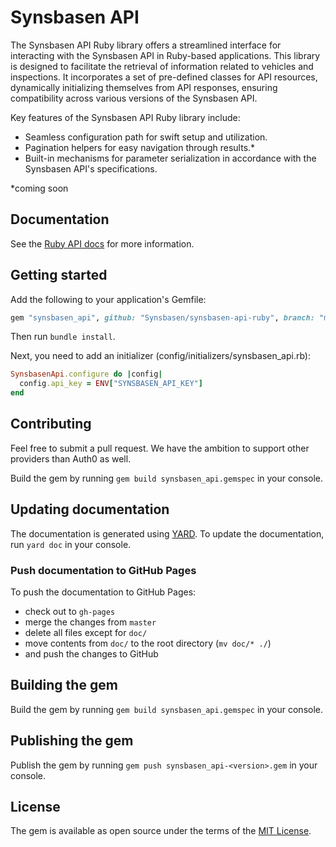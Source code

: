 # Synsbasen API
The Synsbasen API Ruby library offers a streamlined interface for interacting with the Synsbasen API in Ruby-based applications. This library is designed to facilitate the retrieval of information related to vehicles and inspections. It incorporates a set of pre-defined classes for API resources, dynamically initializing themselves from API responses, ensuring compatibility across various versions of the Synsbasen API.

Key features of the Synsbasen API Ruby library include:
- Seamless configuration path for swift setup and utilization.
- Pagination helpers for easy navigation through results.*
- Built-in mechanisms for parameter serialization in accordance with the Synsbasen API's specifications.

*coming soon

## Documentation
See the [Ruby API docs](https://synsbasen.github.io/synsbasen-api-ruby/) for more information.

## Getting started
Add the following to your application's Gemfile:

```ruby
gem "synsbasen_api", github: "Synsbasen/synsbasen-api-ruby", branch: "master"
```

Then run `bundle install`.

Next, you need to add an initializer (config/initializers/synsbasen_api.rb):

```ruby
SynsbasenApi.configure do |config|
  config.api_key = ENV["SYNSBASEN_API_KEY"]
end
```

## Contributing
Feel free to submit a pull request. We have the ambition to support other providers than Auth0 as well.

Build the gem by running `gem build synsbasen_api.gemspec` in your console.

## Updating documentation
The documentation is generated using [YARD](https://yardoc.org/). To update the documentation, run `yard doc` in your console.

### Push documentation to GitHub Pages
To push the documentation to GitHub Pages:
* check out to `gh-pages`
* merge the changes from `master`
* delete all files except for `doc/`
* move contents from `doc/` to the root directory (`mv doc/* ./`)
* and push the changes to GitHub

## Building the gem
Build the gem by running `gem build synsbasen_api.gemspec` in your console.

## Publishing the gem
Publish the gem by running `gem push synsbasen_api-<version>.gem` in your console.

## License
The gem is available as open source under the terms of the [MIT License](https://opensource.org/licenses/MIT).
